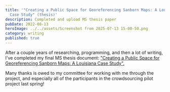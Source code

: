 ```yaml
---
title: '"Creating a Public Space for Georeferencing Sanborn Maps: A Louisiana
  Case Study" (thesis)'
description: Completed and upload MS thesis paper
pubDate: 2022-08-13
heroImage: ../../assets/Screenshot from 2025-07-13 15-00-50.png
category: writing
published: true
---
```

After a couple years of researching, programming, and then a lot of writing, I've completed my final MS thesis document: ["Creating a Public Space for Georeferencing Sanborn Maps: A Louisiana Case Study".](https://repository.lsu.edu/gradschool_theses/5641/)

Many thanks is owed to my committee for working with me through the project, and especially all of the participants in the crowdsourcing pilot project last spring!